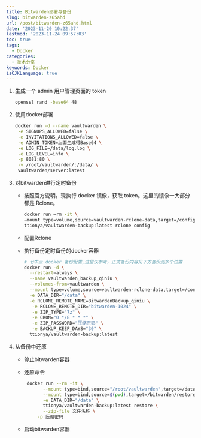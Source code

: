```yaml
---
title: Bitwarden部署与备份
slug: bitwarden-z65ahd
url: /post/bitwarden-z65ahd.html
date: '2023-11-20 10:22:37'
lastmod: '2023-11-24 09:57:03'
toc: true
tags:
  - Docker
categories:
  - 技术分享
keywords: Docker
isCJKLanguage: true
---
```




1. 生成一个 admin 用户管理页面的 token

    ```Bash
    openssl rand -base64 48
    ```
2. 使用docker部署

    ```Bash
    docker run -d --name vaultwarden \
     -e SIGNUPS_ALLOWED=false \
     -e INVITATIONS_ALLOWED=false \
     -e ADMIN_TOKEN=上面生成得Base64 \
     -e LOG_FILE=/data/log.log \
     -e LOG_LEVEL=info \
     -p 8081:80 \
     -v /root/vaultwarden/:/data/ \
     vaultwarden/server:latest
    ```

3. 对bitwarden进行定时备份

    * 按照官方说明，现执行 docker 镜像，获取 token。这里的镜像一大部分都是 Rclone。

      ```Bash
      docker run –rm -it \
      –mount type=volume,source=vaultwarden-rclone-data,target=/config/ \
      ttionya/vaultwarden-backup:latest rclone config
      ```
    * 配置Rclone
    * 执行备份定时备份的docker容器

      ```Bash
      # 七牛云 docker 备份配置,这里仅参考，正式备份内容见下方备份到多个位置
      docker run -d \
        --restart=always \
        --name vaultwarden_backup_qiniu \
        --volumes-from=vaultwarden \
        --mount type=volume,source=vaultwarden-rclone-data,target=/config/ \
        -e DATA_DIR="/data" \
        -e RCLONE_REMOTE_NAME=BitwardenBackup_qiniu \
         -e RCLONE_REMOTE_DIR="bitwarden-1024" \
         -e ZIP_TYPE="7z" \
         -e CRON="0 */8 * * *" \
         -e ZIP_PASSWORD="压缩密码" \
         -e BACKUP_KEEP_DAYS="30" \
        ttionya/vaultwarden-backup:latest
      ```

4. 从备份中还原

    * 停止bitwarden容器
    * 还原命令

      ```Bash
       docker run --rm -it \
             --mount type=bind,source="/root/vaultwarden",target=/data/ \
             --mount type=bind,source=$(pwd),target=/bitwarden/restore/ \
             -e DATA_DIR="/data" \
             ttionya/vaultwarden-backup:latest restore \
             --zip-file 文件名称 \
      	   -p 压缩密码
      ```
    * 启动bitwarden容器

